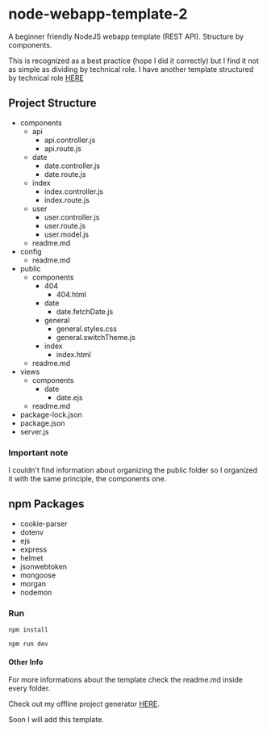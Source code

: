 # node-webapp-template-2
A beginner friendly NodeJS webapp template (REST API). Structure by components. 

This is recognized as a best practice (hope I did it correctly) but I find it not as simple as dividing by technical role. I have another template structured by technical role [HERE](https://github.com/f0lg0/node-webapp-template-1/)

## Project Structure

* components
  * api
    * api.controller.js
    * api.route.js
  * date
    * date.controller.js
    * date.route.js
  * index
    * index.controller.js
    * index.route.js
  * user
    * user.controller.js
    * user.route.js
    * user.model.js
  * readme.md
* config
  * readme.md
* public
  * components
    * 404
      * 404.html
    * date
      * date.fetchDate.js
    * general
      * general.styles.css
      * general.switchTheme.js
    * index
      * index.html
  * readme.md
* views
  * components
    * date
      * date.ejs
  * readme.md
* package-lock.json
* package.json
* server.js



### Important note

I couldn't find information about organizing the public folder so I organized it with the same principle, the components one. 

## npm Packages

* cookie-parser
* dotenv
* ejs
* express
* helmet
* jsonwebtoken
* mongoose
* morgan
* nodemon

### Run

```
npm install
```

```
npm run dev
```

#### Other Info

For more informations about the template check the readme.md inside every folder.

Check out my offline project generator [HERE](https://github.com/f0lg0/snpgen/).

Soon I will add this template.